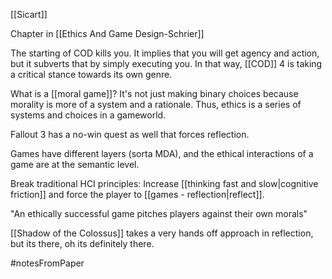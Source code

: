 [[Sicart]]

Chapter in [[Ethics And Game Design-Schrier]]

The starting of COD kills you. It implies that you will get agency and action, but it subverts that by simply executing you. In that way, [[COD]] 4 is taking a critical stance towards its own genre.

What is a [[moral game]]? It's not just making binary choices because morality is more of a system and a rationale. Thus, ethics is a series of systems and choices in a gameworld.

Fallout 3 has a no-win quest as well that forces reflection.

Games have different layers (sorta MDA), and the ethical interactions of a game are at the semantic level.

Break traditional HCI principles: Increase [[thinking fast and slow|cognitive friction]] and force the player to [[games - reflection|reflect]].

"An ethically successful game pitches players against their own morals"

[[Shadow of the Colossus]] takes a very hands off approach in reflection, but its there, oh its definitely there.

#notesFromPaper 